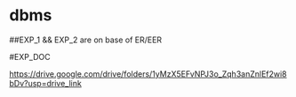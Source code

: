 # dbms
##EXP_1 && EXP_2 are on base of ER/EER 

#EXP_DOC 

https://drive.google.com/drive/folders/1yMzX5EFvNPJ3o_Zqh3anZnlEf2wi8bDv?usp=drive_link
